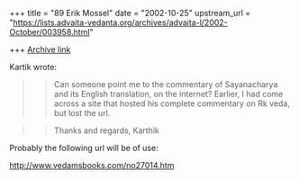 +++
title = "89 Erik Mossel"
date = "2002-10-25"
upstream_url = "https://lists.advaita-vedanta.org/archives/advaita-l/2002-October/003958.html"

+++
[Archive link](https://lists.advaita-vedanta.org/archives/advaita-l/2002-October/003958.html)

Kartik wrote:

>> Can someone point me to the commentary of Sayanacharya and its English
>> translation, on the internet? Earlier, I had come across a site that hosted
>>  his complete commentary on Rk veda, but lost the url.

>> Thanks and regards,
>> Karthik

Probably the following url will be of use:

http://www.vedamsbooks.com/no27014.htm

